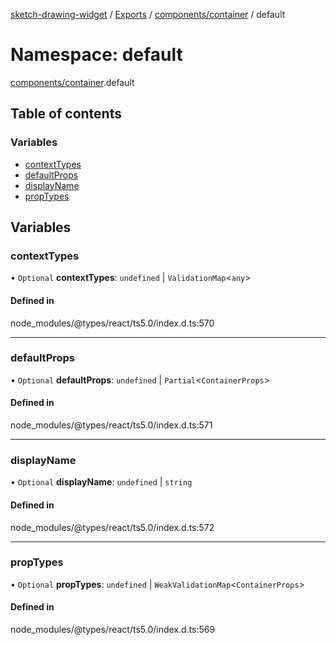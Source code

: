 [sketch-drawing-widget](../README.md) / [Exports](../modules.md) / [components/container](components_container.md) / default

# Namespace: default

[components/container](components_container.md).default

## Table of contents

### Variables

- [contextTypes](components_container.default.md#contexttypes)
- [defaultProps](components_container.default.md#defaultprops)
- [displayName](components_container.default.md#displayname)
- [propTypes](components_container.default.md#proptypes)

## Variables

### contextTypes

• `Optional` **contextTypes**: `undefined` \| `ValidationMap`\<`any`\>

#### Defined in

node_modules/@types/react/ts5.0/index.d.ts:570

___

### defaultProps

• `Optional` **defaultProps**: `undefined` \| `Partial`\<`ContainerProps`\>

#### Defined in

node_modules/@types/react/ts5.0/index.d.ts:571

___

### displayName

• `Optional` **displayName**: `undefined` \| `string`

#### Defined in

node_modules/@types/react/ts5.0/index.d.ts:572

___

### propTypes

• `Optional` **propTypes**: `undefined` \| `WeakValidationMap`\<`ContainerProps`\>

#### Defined in

node_modules/@types/react/ts5.0/index.d.ts:569
